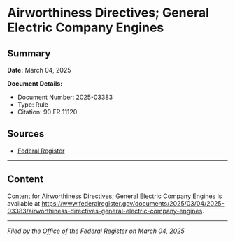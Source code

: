 # Airworthiness Directives; General Electric Company Engines

## Summary

**Date:** March 04, 2025

**Document Details:**
- Document Number: 2025-03383
- Type: Rule
- Citation: 90 FR 11120

## Sources
- [Federal Register](https://www.federalregister.gov/documents/2025/03/04/2025-03383/airworthiness-directives-general-electric-company-engines)

---

## Content

Content for Airworthiness Directives; General Electric Company Engines is available at https://www.federalregister.gov/documents/2025/03/04/2025-03383/airworthiness-directives-general-electric-company-engines.

---

*Filed by the Office of the Federal Register on March 04, 2025*
